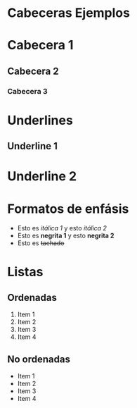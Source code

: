 # Cabeceras Ejemplos
# Cabecera 1
## Cabecera 2
### Cabecera 3

# Underlines

Underline 1
---------

Underline 2
=======

# Formatos de enfásis
- Esto es *itálica 1* y esto _itálica 2_
- Esto es **negrita 1** y esto __negrita 2__
- Esto es ~~tachado~~

# Listas

## Ordenadas
1. Item 1
2. Item 2
3. Item 3
4. Item 4


## No ordenadas

- Item 1
- Item 2
- Item 3
- Item 4